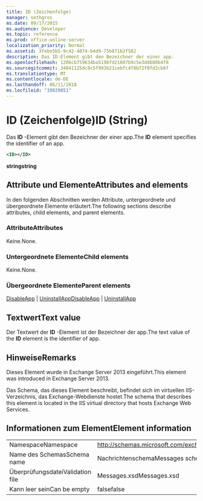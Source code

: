 ```yaml
---
title: ID (Zeichenfolge)
manager: sethgros
ms.date: 09/17/2015
ms.audience: Developer
ms.topic: reference
ms.prod: office-online-server
localization_priority: Normal
ms.assetid: 3febe5b5-9c42-4074-b4d9-75b871b2f582
description: Das ID-Element gibt den Bezeichner der einer app.
ms.openlocfilehash: 1206cb759634ba519bfd21607b9c5e3dd680b4f8
ms.sourcegitcommit: 34041125dc8c5f993b21cebfc4f8b72f0fd2cb6f
ms.translationtype: MT
ms.contentlocale: de-DE
ms.lasthandoff: 06/11/2018
ms.locfileid: "19829851"
---
```

# <a name="id-string"></a><span data-ttu-id="5d802-103">ID (Zeichenfolge)</span><span class="sxs-lookup"><span data-stu-id="5d802-103">ID (String)</span></span>

<span data-ttu-id="5d802-104">Das **ID** -Element gibt den Bezeichner der einer app.</span><span class="sxs-lookup"><span data-stu-id="5d802-104">The **ID** element specifies the identifier of an app.</span></span> 
  
```XML
<ID></ID>
```

 <span data-ttu-id="5d802-105">**string**</span><span class="sxs-lookup"><span data-stu-id="5d802-105">**string**</span></span>
## <a name="attributes-and-elements"></a><span data-ttu-id="5d802-106">Attribute und Elemente</span><span class="sxs-lookup"><span data-stu-id="5d802-106">Attributes and elements</span></span>

<span data-ttu-id="5d802-107">In den folgenden Abschnitten werden Attribute, untergeordnete und übergeordnete Elemente erläutert.</span><span class="sxs-lookup"><span data-stu-id="5d802-107">The following sections describe attributes, child elements, and parent elements.</span></span>
  
### <a name="attributes"></a><span data-ttu-id="5d802-108">Attribute</span><span class="sxs-lookup"><span data-stu-id="5d802-108">Attributes</span></span>

<span data-ttu-id="5d802-109">Keine.</span><span class="sxs-lookup"><span data-stu-id="5d802-109">None.</span></span>
  
### <a name="child-elements"></a><span data-ttu-id="5d802-110">Untergeordnete Elemente</span><span class="sxs-lookup"><span data-stu-id="5d802-110">Child elements</span></span>

<span data-ttu-id="5d802-111">Keine.</span><span class="sxs-lookup"><span data-stu-id="5d802-111">None.</span></span>
  
### <a name="parent-elements"></a><span data-ttu-id="5d802-112">Übergeordnete Elemente</span><span class="sxs-lookup"><span data-stu-id="5d802-112">Parent elements</span></span>

<span data-ttu-id="5d802-113">[DisableApp](disableapp.md) | [UninstallApp](uninstallapp.md)</span><span class="sxs-lookup"><span data-stu-id="5d802-113">[DisableApp](disableapp.md) | [UninstallApp](uninstallapp.md)</span></span>
  
## <a name="text-value"></a><span data-ttu-id="5d802-114">Textwert</span><span class="sxs-lookup"><span data-stu-id="5d802-114">Text value</span></span>

<span data-ttu-id="5d802-115">Der Textwert der **ID** -Element ist der Bezeichner der app.</span><span class="sxs-lookup"><span data-stu-id="5d802-115">The text value of the **ID** element is the identifier of app.</span></span> 
  
## <a name="remarks"></a><span data-ttu-id="5d802-116">Hinweise</span><span class="sxs-lookup"><span data-stu-id="5d802-116">Remarks</span></span>

<span data-ttu-id="5d802-117">Dieses Element wurde in Exchange Server 2013 eingeführt.</span><span class="sxs-lookup"><span data-stu-id="5d802-117">This element was introduced in Exchange Server 2013.</span></span>
  
<span data-ttu-id="5d802-118">Das Schema, das dieses Element beschreibt, befindet sich im virtuellen IIS-Verzeichnis, das Exchange-Webdienste hostet.</span><span class="sxs-lookup"><span data-stu-id="5d802-118">The schema that describes this element is located in the IIS virtual directory that hosts Exchange Web Services.</span></span>
  
## <a name="element-information"></a><span data-ttu-id="5d802-119">Informationen zum Element</span><span class="sxs-lookup"><span data-stu-id="5d802-119">Element information</span></span>

|||
|:-----|:-----|
|<span data-ttu-id="5d802-120">Namespace</span><span class="sxs-lookup"><span data-stu-id="5d802-120">Namespace</span></span>  <br/> |http://schemas.microsoft.com/exchange/services/2006/messages  <br/> |
|<span data-ttu-id="5d802-121">Name des Schemas</span><span class="sxs-lookup"><span data-stu-id="5d802-121">Schema name</span></span>  <br/> |<span data-ttu-id="5d802-122">Nachrichtenschema</span><span class="sxs-lookup"><span data-stu-id="5d802-122">Messages schema</span></span>  <br/> |
|<span data-ttu-id="5d802-123">Überprüfungsdatei</span><span class="sxs-lookup"><span data-stu-id="5d802-123">Validation file</span></span>  <br/> |<span data-ttu-id="5d802-124">Messages.xsd</span><span class="sxs-lookup"><span data-stu-id="5d802-124">Messages.xsd</span></span>  <br/> |
|<span data-ttu-id="5d802-125">Kann leer sein</span><span class="sxs-lookup"><span data-stu-id="5d802-125">Can be empty</span></span>  <br/> |<span data-ttu-id="5d802-126">false</span><span class="sxs-lookup"><span data-stu-id="5d802-126">false</span></span>  <br/> |
   

